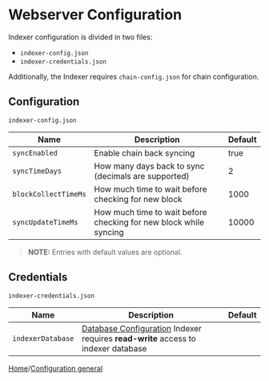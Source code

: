 # Webserver Configuration

Indexer configuration is divided in two files:

- `indexer-config.json`
- `indexer-credentials.json`

Additionally, the Indexer requires `chain-config.json` for chain configuration.

## Configuration

`indexer-config.json`

| Name                 | Description                                                       | Default |
| -------------------- | ----------------------------------------------------------------- | ------- |
| `syncEnabled`        | Enable chain back syncing                                         | true    |
| `syncTimeDays`       | How many days back to sync (decimals are supported)               | 2       |
| `blockCollectTimeMs` | How much time to wait before checking for new block               | 1000    |
| `syncUpdateTimeMs`   | How much time to wait before checking for new block while syncing | 10000   |

> **NOTE:**
> Entries with default values are optional.

## Credentials

`indexer-credentials.json`

| Name              | Description                                                                                                               | Default |
| ----------------- | ------------------------------------------------------------------------------------------------------------------------- | ------- |
| `indexerDatabase` | [Database Configuration](./json/json-DatabaseConfiguration.md) Indexer requires **read-write** access to indexer database |         |

[Home](../README.md)/[Configuration general](./config-general.md)
